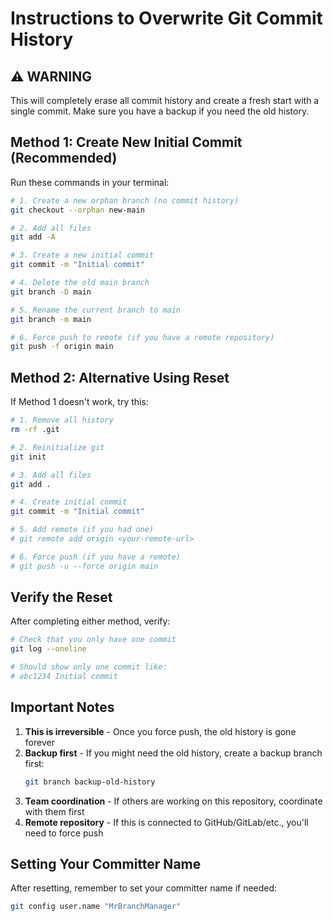 # Instructions to Overwrite Git Commit History

## ⚠️ WARNING
This will completely erase all commit history and create a fresh start with a single commit. Make sure you have a backup if you need the old history.

## Method 1: Create New Initial Commit (Recommended)

Run these commands in your terminal:

```bash
# 1. Create a new orphan branch (no commit history)
git checkout --orphan new-main

# 2. Add all files
git add -A

# 3. Create a new initial commit
git commit -m "Initial commit"

# 4. Delete the old main branch
git branch -D main

# 5. Rename the current branch to main
git branch -m main

# 6. Force push to remote (if you have a remote repository)
git push -f origin main
```

## Method 2: Alternative Using Reset

If Method 1 doesn't work, try this:

```bash
# 1. Remove all history
rm -rf .git

# 2. Reinitialize git
git init

# 3. Add all files
git add .

# 4. Create initial commit
git commit -m "Initial commit"

# 5. Add remote (if you had one)
# git remote add origin <your-remote-url>

# 6. Force push (if you have a remote)
# git push -u --force origin main
```

## Verify the Reset

After completing either method, verify:

```bash
# Check that you only have one commit
git log --oneline

# Should show only one commit like:
# abc1234 Initial commit
```

## Important Notes

1. **This is irreversible** - Once you force push, the old history is gone forever
2. **Backup first** - If you might need the old history, create a backup branch first:
   ```bash
   git branch backup-old-history
   ```
3. **Team coordination** - If others are working on this repository, coordinate with them first
4. **Remote repository** - If this is connected to GitHub/GitLab/etc., you'll need to force push

## Setting Your Committer Name

After resetting, remember to set your committer name if needed:
```bash
git config user.name "MrBranchManager"
```